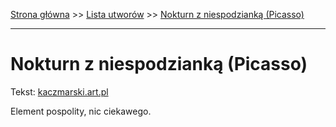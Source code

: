 [Strona główna](../index.md) >> [Lista utworów](../list.md) >> [Nokturn z niespodzianką (Picasso)](357.md)

---

# Nokturn z niespodzianką (Picasso)

Tekst: [kaczmarski.art.pl](https://www.kaczmarski.art.pl/tworczosc/wiersze/nokturn-z-niespodzianka-picasso/)

Element pospolity, nic ciekawego.